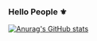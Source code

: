 ### Hello People ⚜

[![Anurag's GitHub stats](https://github-readme-stats.vercel.app/api?username=Emylkk&show_icons=true&count_private=true)](https://github.com/Emylkk/github-readme-stats)
